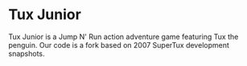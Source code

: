 Tux Junior
==========

Tux Junior is a Jump N' Run action adventure game featuring Tux the penguin. Our code is a fork based on 2007 SuperTux development snapshots.

